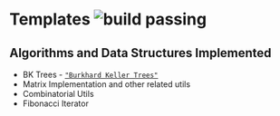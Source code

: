 Templates ![build passing](https://img.shields.io/appveyor/ci/gruntjs/grunt.svg)
===========

## Algorithms and Data Structures Implemented

+ BK Trees - [`"Burkhard Keller Trees"`](https://dl.acm.org/citation.cfm?doid=362003.362025)
+ Matrix Implementation and other related utils
+ Combinatorial Utils
+ Fibonacci Iterator